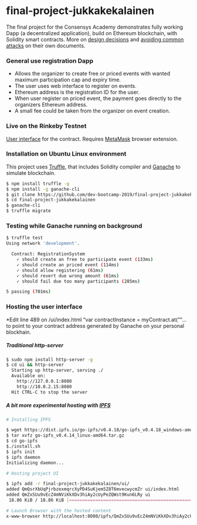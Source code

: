 # final-project-jukkakekalainen

The final project for the Consensys Academy demonstrates fully working Dapp (a decentralized application),
build on Ethereum blockchain, with Solidity smart contracts. More on [design decisions](design_pattern_decisions.md) and [avoiding common attacks](avoiding_common_attacks.md) on their own documents.  

### General use registration Dapp

 - Allows the organizer to create free or priced events with wanted maximum participation cap and expiry time.
 - The user uses web interface to register on events.
 - Ethereum address is the registration ID for the user.
 - When user register on priced event, the payment goes directly to the organizers Ethereum address.  
 - A small fee could be taken from the organizer on event creation.

### Live on the Rinkeby Testnet 

[User interface](http://bl.ocks.org/jukkakekalainen/raw/f9f2d1452a9eb179c57768804c7cd3a0/) for the contract. Requires [MetaMask](https://metamask.io) browser extension.


### Installation on Ubuntu Linux environment

This project uses [Truffle](https://truffleframework.com), that includes Solidity compiler and [Ganache](https://github.com/trufflesuite/ganache-cli) to simulate blockchain. 

```sh
$ npm install truffle -g
$ npm install -g ganache-cli
$ git clone https://github.com/dev-bootcamp-2019/final-project-jukkakekalainen.git
$ cd final-project-jukkakekalainen
$ ganache-cli
$ truffle migrate
```

### Testing while Ganache running on background 

```sh
$ truffle test
Using network 'development'.

  Contract: RegistrationSystem
    ✓ should create an free to participate event (133ms)
    ✓ should create an priced event (114ms)
    ✓ should allow registering (61ms)
    ✓ should revert due wrong amount (61ms)
    ✓ should fail due too many participants (285ms)

5 passing (701ms)
```

### Hosting the user interface
*Edit line 489 on /ui/index.html “var contractInstance = myContract.at(”"… to point to your contract address generated by Ganache on your personal blockhain.
##### Traditional http-server 
```sh
$ sudo npm install http-server -g
$ cd ui && http-server
  Starting up http-server, serving ./
  Available on:
    http://127.0.0.1:8080
    http://10.0.2.15:8080
  Hit CTRL-C to stop the server
```


##### A bit more experimental hosting with [IPFS](https://ipfs.io)

```sh
# Installing IPFS

$ wget https://dist.ipfs.io/go-ipfs/v0.4.18/go-ipfs_v0.4.18_windows-amd64.zip
$ tar xvfz go-ipfs_v0.4.14_linux-amd64.tar.gz
$ cd go-ipfs
$./install.sh
$ ipfs init
$ ipfs daemon
Initializing daemon...

# Hosting project UI

$ ipfs add -r final-project-jukkakekalainen/ui/
added QmQsrXbUqPjrbzexmqrcXyPD4SuKjem5Z8T6mvecwycmZr ui/index.html
added QmZxSUu9vEcZ4mNViKkXDv3hiAy2cUyPeZQWst9Kun6LRy ui
 18.86 KiB / 18.86 KiB [===============================================] 100.00%

# Launch Browser with the hosted content
x-www-browser http://localhost:8080/ipfs/QmZxSUu9vEcZ4mNViKkXDv3hiAy2cUyPeZQWst9Kun6LRy/
```




